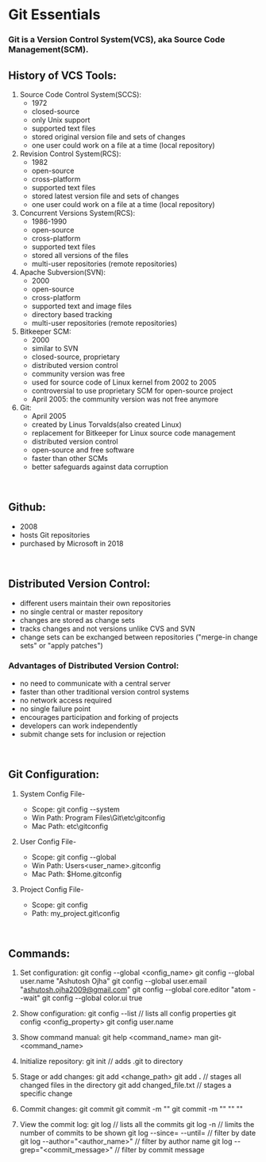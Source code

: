 # Git Essentials

### Git is a Version Control System(VCS), aka Source Code Management(SCM).

## History of VCS Tools:

1. Source Code Control System(SCCS):
    - 1972
    - closed-source
    - only Unix support
    - supported text files
    - stored original version file and sets of changes
    - one user could work on a file at a time (local repository)
2. Revision Control System(RCS):
    - 1982
    - open-source
    - cross-platform
    - supported text files
    - stored latest version file and sets of changes
    - one user could work on a file at a time (local repository)
3. Concurrent Versions System(RCS):
    - 1986-1990
    - open-source
    - cross-platform
    - supported text files
    - stored all versions of the files
    - multi-user repositories (remote repositories)
4. Apache Subversion(SVN):
    - 2000
    - open-source
    - cross-platform
    - supported text and image files
    - directory based tracking
    - multi-user repositories (remote repositories)
5. Bitkeeper SCM:
    - 2000
    - similar to SVN
    - closed-source, proprietary
    - distributed version control
    - community version was free
    - used for source code of Linux kernel from 2002 to 2005
    - controversial to use proprietary SCM for open-source project
    - April 2005: the community version was not free anymore
6. Git:
    - April 2005
    - created by Linus Torvalds(also created Linux)
    - replacement for Bitkeeper for Linux source code management
    - distributed version control
    - open-source and free software
    - faster than other SCMs
    - better safeguards against data corruption

<br>

## Github:
- 2008
- hosts Git repositories
- purchased by Microsoft in 2018

<br>

## Distributed Version Control:
- different users maintain their own repositories
- no single central or master repository
- changes are stored as change sets
- tracks changes and not versions unlike CVS and SVN
- change sets can be exchanged between repositories ("merge-in change sets" or "apply patches")

### Advantages of Distributed Version Control:
- no need to communicate with a central server
- faster than other traditional version control systems
- no network access required
- no single failure point
- encourages participation and forking of projects
- developers can work independently
- submit change sets for inclusion or rejection

<br>

## Git Configuration:

1. System Config File-
    - Scope:        git config --system
    - Win Path:     Program Files\Git\etc\gitconfig
    - Mac Path:     etc\gitconfig

2. User Config File-
    - Scope:        git config --global
    - Win Path:     Users\<user_name>\.gitconfig
    - Mac Path:     $Home\.gitconfig

3. Project Config File-
    - Scope:        git config
    - Path:         my_project\.git\config

<br>

## Commands:

1. Set configuration:
        git config --global <config_name> <value>
        git config --global user.name "Ashutosh Ojha"
        git config --global user.email "ashutosh.ojha2009@gmail.com"
        git config --global core.editor "atom --wait"
        git config --global color.ui true

2. Show configuration:
        git config --list // lists all config properties
        git config <config_property>
        git config user.name

2. Show command manual:
        git help <command_name>
        man git-<command_name>

3. Initialize repository:
        git init // adds .git to directory

4. Stage or add changes:
        git add <change_path>
        git add **.** // stages all changed files in the directory
        git add changed_file.txt // stages a specific change

5. Commit changes:
        git commit
        git commit -m "<message>"
        git commit -m "<message>" "<desc1>" "<desc2>"

3. View the commit log:
        git log // lists all the commits
        git log -n <limit> // limits the number of commits to be shown
        git log --since=<date1> --until=<date2> // filter by date
        git log --author="<author_name>" // filter by author name
        git log --grep="<commit_message>" // filter by commit message